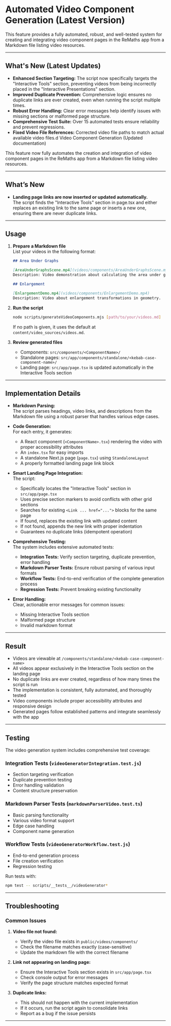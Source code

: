 # Automated Video Component Generation (Latest Version)

This feature provides a fully automated, robust, and well-tested system for creating and integrating video component pages in the ReMaths app from a Markdown file listing video resources.

---

## What's New (Latest Updates)

- **Enhanced Section Targeting:** The script now specifically targets the "Interactive Tools" section, preventing videos from being incorrectly placed in the "Interactive Presentations" section.
- **Improved Duplicate Prevention:** Comprehensive logic ensures no duplicate links are ever created, even when running the script multiple times.
- **Robust Error Handling:** Clear error messages help identify issues with missing sections or malformed page structure.
- **Comprehensive Test Suite:** Over 15 automated tests ensure reliability and prevent regressions.
- **Fixed Video File References:** Corrected video file paths to match actual available video files.d Video Component Generation (Updated documentation)

This feature now fully automates the creation and integration of video component pages in the ReMaths app from a Markdown file listing video resources.

---

## What’s New

- **Landing page links are now inserted or updated automatically.**  
  The script finds the "Interactive Tools" section in page.tsx and either replaces an existing link to the same page or inserts a new one, ensuring there are never duplicate links.

---

## Usage

1. **Prepare a Markdown file**  
   List your videos in the following format:

   ```markdown
   ## Area Under Graphs

   [AreaUnderGraphsScene.mp4](videos/components/AreaUnderGraphsScene.mp4)
   Description: Video demonstration about calculating the area under graphs.

   ## Enlargement

   [EnlargementDemo.mp4](videos/components/EnlargementDemo.mp4)
   Description: Video about enlargement transformations in geometry.
   ```

2. **Run the script**

   ```sh
   node scripts/generateVideoComponents.mjs [path/to/your/videos.md]
   ```

   If no path is given, it uses the default at `content/video_sources/videos.md`.

3. **Review generated files**
   - Components: `src/components/<ComponentName>/`
   - Standalone pages: `src/app/components/standalone/<kebab-case-component-name>/`
   - Landing page: `src/app/page.tsx` is updated automatically in the Interactive Tools section

---

## Implementation Details

- **Markdown Parsing:**  
  The script parses headings, video links, and descriptions from the Markdown file using a robust parser that handles various edge cases.

- **Code Generation:**  
  For each entry, it generates:

  - A React component (`<ComponentName>.tsx`) rendering the video with proper accessibility attributes
  - An `index.tsx` for easy imports
  - A standalone Next.js page (`page.tsx`) using `StandaloneLayout`
  - A properly formatted landing page link block

- **Smart Landing Page Integration:**  
  The script:

  - Specifically locates the "Interactive Tools" section in `src/app/page.tsx`
  - Uses precise section markers to avoid conflicts with other grid sections
  - Searches for existing `<Link ... href="...">` blocks for the same page
  - If found, replaces the existing link with updated content
  - If not found, appends the new link with proper indentation
  - Guarantees no duplicate links (idempotent operation)

- **Comprehensive Testing:**  
  The system includes extensive automated tests:

  - **Integration Tests:** Verify section targeting, duplicate prevention, error handling
  - **Markdown Parser Tests:** Ensure robust parsing of various input formats
  - **Workflow Tests:** End-to-end verification of the complete generation process
  - **Regression Tests:** Prevent breaking existing functionality

- **Error Handling:**  
  Clear, actionable error messages for common issues:
  - Missing Interactive Tools section
  - Malformed page structure
  - Invalid markdown format

---

## Result

- Videos are viewable at `/components/standalone/<kebab-case-component-name>`
- All videos appear exclusively in the Interactive Tools section on the landing page
- No duplicate links are ever created, regardless of how many times the script is run
- The implementation is consistent, fully automated, and thoroughly tested
- Video components include proper accessibility attributes and responsive design
- Generated pages follow established patterns and integrate seamlessly with the app

---

## Testing

The video generation system includes comprehensive test coverage:

### Integration Tests (`videoGeneratorIntegration.test.js`)

- Section targeting verification
- Duplicate prevention testing
- Error handling validation
- Content structure preservation

### Markdown Parser Tests (`markdownParserVideo.test.ts`)

- Basic parsing functionality
- Various video format support
- Edge case handling
- Component name generation

### Workflow Tests (`videoGeneratorWorkflow.test.js`)

- End-to-end generation process
- File creation verification
- Regression testing

Run tests with:

```sh
npm test -- scripts/__tests__/videoGenerator*
```

---

## Troubleshooting

### Common Issues

1. **Video file not found:**

   - Verify the video file exists in `public/videos/components/`
   - Check the filename matches exactly (case-sensitive)
   - Update the markdown file with the correct filename

2. **Link not appearing on landing page:**

   - Ensure the Interactive Tools section exists in `src/app/page.tsx`
   - Check console output for error messages
   - Verify the page structure matches expected format

3. **Duplicate links:**
   - This should not happen with the current implementation
   - If it occurs, run the script again to consolidate links
   - Report as a bug if the issue persists

---
